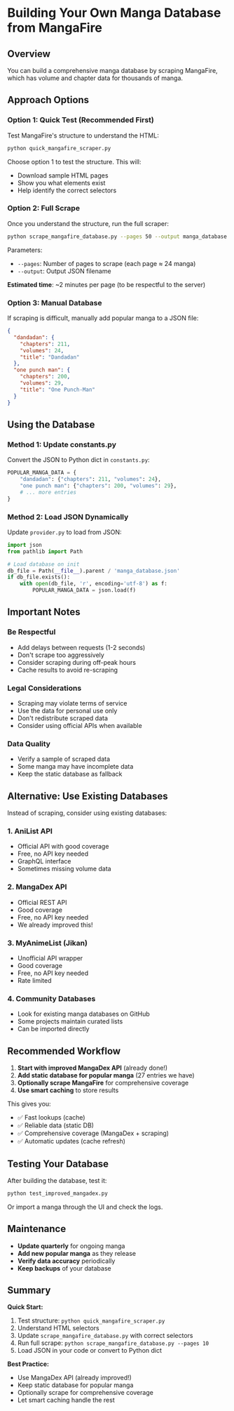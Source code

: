 # Building Your Own Manga Database from MangaFire

## Overview

You can build a comprehensive manga database by scraping MangaFire, which has volume and chapter data for thousands of manga.

## Approach Options

### Option 1: Quick Test (Recommended First)

Test MangaFire's structure to understand the HTML:

```bash
python quick_mangafire_scraper.py
```

Choose option 1 to test the structure. This will:
- Download sample HTML pages
- Show you what elements exist
- Help identify the correct selectors

### Option 2: Full Scrape

Once you understand the structure, run the full scraper:

```bash
python scrape_mangafire_database.py --pages 50 --output manga_database.json
```

Parameters:
- `--pages`: Number of pages to scrape (each page ≈ 24 manga)
- `--output`: Output JSON filename

**Estimated time**: ~2 minutes per page (to be respectful to the server)

### Option 3: Manual Database

If scraping is difficult, manually add popular manga to a JSON file:

```json
{
  "dandadan": {
    "chapters": 211,
    "volumes": 24,
    "title": "Dandadan"
  },
  "one punch man": {
    "chapters": 200,
    "volumes": 29,
    "title": "One Punch-Man"
  }
}
```

## Using the Database

### Method 1: Update constants.py

Convert the JSON to Python dict in `constants.py`:

```python
POPULAR_MANGA_DATA = {
    "dandadan": {"chapters": 211, "volumes": 24},
    "one punch man": {"chapters": 200, "volumes": 29},
    # ... more entries
}
```

### Method 2: Load JSON Dynamically

Update `provider.py` to load from JSON:

```python
import json
from pathlib import Path

# Load database on init
db_file = Path(__file__).parent / 'manga_database.json'
if db_file.exists():
    with open(db_file, 'r', encoding='utf-8') as f:
        POPULAR_MANGA_DATA = json.load(f)
```

## Important Notes

### Be Respectful
- Add delays between requests (1-2 seconds)
- Don't scrape too aggressively
- Consider scraping during off-peak hours
- Cache results to avoid re-scraping

### Legal Considerations
- Scraping may violate terms of service
- Use the data for personal use only
- Don't redistribute scraped data
- Consider using official APIs when available

### Data Quality
- Verify a sample of scraped data
- Some manga may have incomplete data
- Keep the static database as fallback

## Alternative: Use Existing Databases

Instead of scraping, consider using existing databases:

### 1. AniList API
- Official API with good coverage
- Free, no API key needed
- GraphQL interface
- Sometimes missing volume data

### 2. MangaDex API
- Official REST API
- Good coverage
- Free, no API key needed
- We already improved this!

### 3. MyAnimeList (Jikan)
- Unofficial API wrapper
- Good coverage
- Free, no API key needed
- Rate limited

### 4. Community Databases
- Look for existing manga databases on GitHub
- Some projects maintain curated lists
- Can be imported directly

## Recommended Workflow

1. **Start with improved MangaDex API** (already done!)
2. **Add static database for popular manga** (27 entries we have)
3. **Optionally scrape MangaFire** for comprehensive coverage
4. **Use smart caching** to store results

This gives you:
- ✅ Fast lookups (cache)
- ✅ Reliable data (static DB)
- ✅ Comprehensive coverage (MangaDex + scraping)
- ✅ Automatic updates (cache refresh)

## Testing Your Database

After building the database, test it:

```bash
python test_improved_mangadex.py
```

Or import a manga through the UI and check the logs.

## Maintenance

- **Update quarterly** for ongoing manga
- **Add new popular manga** as they release
- **Verify data accuracy** periodically
- **Keep backups** of your database

## Summary

**Quick Start:**
1. Test structure: `python quick_mangafire_scraper.py`
2. Understand HTML selectors
3. Update `scrape_mangafire_database.py` with correct selectors
4. Run full scrape: `python scrape_mangafire_database.py --pages 10`
5. Load JSON in your code or convert to Python dict

**Best Practice:**
- Use MangaDex API (already improved!)
- Keep static database for popular manga
- Optionally scrape for comprehensive coverage
- Let smart caching handle the rest
